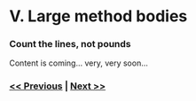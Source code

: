 # V. Large method bodies

### Count the lines, not pounds

Content is coming... very, very soon...

### [<< Previous](https://dirtydozen.dev/pages/en/magic-strings.html/pages/en/over-configuration.html) | [Next >>](https://dirtydozen.dev/pages/en/magic-strings.html/pages/en/no-unit-tests.html)
